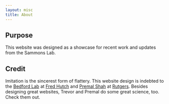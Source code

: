 ```yaml
---
layout: misc
title: About
---
```


## Purpose

This website was designed as a showcase for recent work and updates from the Sammons Lab.

## Credit

Imitation is the sincerest form of flattery. This website design is indebted to the [Bedford Lab](http://www.bedford.io) at [Fred Hutch](http://www.fredhutch.org) and [Premal Shah](http://www.theshahlab.org) at [Rutgers](http://genetics.rutgers.edu). Besides designing great websites, Trevor and Premal do some great science, too. Check them out. 

